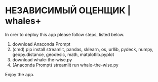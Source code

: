 # НЕЗАВИСИМЫЙ ОЦЕНЩИК | whales+</br>
In orer to deploy this app please follow steps, listed below.

1) download Anaconda Prompt
2) (cmd) pip install streamlit, pandas, sklearn, os, urllib, pydeck, numpy, geopy.distance, geodesic, math, matplotlib.pyplot
3) download whale-the-wise.py
4) (Anaconda Prompt) streamlit run whale-the-wise.py

Enjoy the app.

